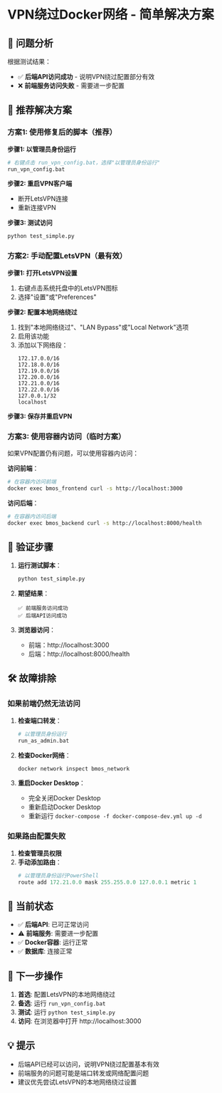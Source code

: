 # VPN绕过Docker网络 - 简单解决方案

## 🎯 问题分析
根据测试结果：
- ✅ **后端API访问成功** - 说明VPN绕过配置部分有效
- ❌ **前端服务访问失败** - 需要进一步配置

## 🔧 推荐解决方案

### 方案1: 使用修复后的脚本（推荐）

**步骤1: 以管理员身份运行**
```bash
# 右键点击 run_vpn_config.bat，选择"以管理员身份运行"
run_vpn_config.bat
```

**步骤2: 重启VPN客户端**
- 断开LetsVPN连接
- 重新连接VPN

**步骤3: 测试访问**
```bash
python test_simple.py
```

### 方案2: 手动配置LetsVPN（最有效）

**步骤1: 打开LetsVPN设置**
1. 右键点击系统托盘中的LetsVPN图标
2. 选择"设置"或"Preferences"

**步骤2: 配置本地网络绕过**
1. 找到"本地网络绕过"、"LAN Bypass"或"Local Network"选项
2. 启用该功能
3. 添加以下网络段：
   ```
   172.17.0.0/16
   172.18.0.0/16
   172.19.0.0/16
   172.20.0.0/16
   172.21.0.0/16
   172.22.0.0/16
   127.0.0.1/32
   localhost
   ```

**步骤3: 保存并重启VPN**

### 方案3: 使用容器内访问（临时方案）

如果VPN配置仍有问题，可以使用容器内访问：

**访问前端**：
```bash
# 在容器内访问前端
docker exec bmos_frontend curl -s http://localhost:3000
```

**访问后端**：
```bash
# 在容器内访问后端
docker exec bmos_backend curl -s http://localhost:8000/health
```

## 🧪 验证步骤

1. **运行测试脚本**：
   ```bash
   python test_simple.py
   ```

2. **期望结果**：
   ```
   ✅ 前端服务访问成功
   ✅ 后端API访问成功
   ```

3. **浏览器访问**：
   - 前端：http://localhost:3000
   - 后端：http://localhost:8000/health

## 🛠️ 故障排除

### 如果前端仍然无法访问
1. **检查端口转发**：
   ```bash
   # 以管理员身份运行
   run_as_admin.bat
   ```

2. **检查Docker网络**：
   ```bash
   docker network inspect bmos_network
   ```

3. **重启Docker Desktop**：
   - 完全关闭Docker Desktop
   - 重新启动Docker Desktop
   - 重新运行 `docker-compose -f docker-compose-dev.yml up -d`

### 如果路由配置失败
1. **检查管理员权限**
2. **手动添加路由**：
   ```powershell
   # 以管理员身份运行PowerShell
   route add 172.21.0.0 mask 255.255.0.0 127.0.0.1 metric 1
   ```

## 🎯 当前状态

- ✅ **后端API**: 已可正常访问
- ⚠️ **前端服务**: 需要进一步配置
- ✅ **Docker容器**: 运行正常
- ✅ **数据库**: 连接正常

## 📝 下一步操作

1. **首选**: 配置LetsVPN的本地网络绕过
2. **备选**: 运行 `run_vpn_config.bat`
3. **测试**: 运行 `python test_simple.py`
4. **访问**: 在浏览器中打开 http://localhost:3000

## 💡 提示

- 后端API已经可以访问，说明VPN绕过配置基本有效
- 前端服务的问题可能是端口转发或网络配置问题
- 建议优先尝试LetsVPN的本地网络绕过设置

